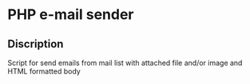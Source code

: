 # PHP e-mail sender

## Discription

Script for send emails from mail list with attached file and/or image and HTML formatted body

